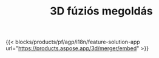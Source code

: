 ﻿---
title: 3D fúziós megoldás 
weight: 7730
url: /hu/merger
limit: 
description: FBX, OBJ, STL, DAE, GLTF és még több egyesítés egyetlen 3D fájlba bármilyen támogatott formátumban
widgetUrl: http://localhost:5000/3d/merger/embed
---
{{< blocks/products/pf/agp/i18n/feature-solution-app url="https://products.aspose.app/3d/merger/embed" >}} 
